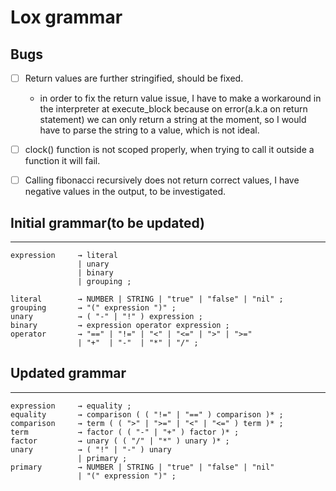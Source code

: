 # Lox grammar

## Bugs

- [ ] Return values are further stringified, should be fixed.
  - in order to fix the return value issue, I have to make a workaround in the interpreter at execute_block because on error(a.k.a on return statement) we can only return a string at the moment, so I would have to parse the string to a value, which is not ideal.
- [ ] clock() function is not scoped properly, when trying to call it outside a function it will fail.
- [ ] Calling fibonacci recursively does not return correct values, I have negative values in the output, to be investigated.


## Initial grammar(to be updated)

-----------------

```lox
expression     → literal
               | unary
               | binary
               | grouping ;

literal        → NUMBER | STRING | "true" | "false" | "nil" ;
grouping       → "(" expression ")" ;
unary          → ( "-" | "!" ) expression ;
binary         → expression operator expression ;
operator       → "==" | "!=" | "<" | "<=" | ">" | ">="
               | "+"  | "-"  | "*" | "/" ;
```

## Updated grammar

-----------------

```lox
expression     → equality ;
equality       → comparison ( ( "!=" | "==" ) comparison )* ;
comparison     → term ( ( ">" | ">=" | "<" | "<=" ) term )* ;
term           → factor ( ( "-" | "+" ) factor )* ;
factor         → unary ( ( "/" | "*" ) unary )* ;
unary          → ( "!" | "-" ) unary
               | primary ;
primary        → NUMBER | STRING | "true" | "false" | "nil"
               | "(" expression ")" ;
```
